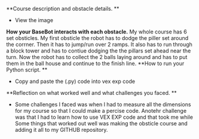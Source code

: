 **Course description and obstacle details. **
  - View the image

**How your BaseBot interacts with each obstacle.** 
    My whole course has 6 set obsticles. My first obsticle the robot has to
    dodge the piller set around the corrner. Then it has to jump/run over 2
    ramps. It also has to run through a block tower  and has to contiue 
    dodging the the pillars set ahead near the turn. Now the robot has to collect
    the 2 balls laying around and has to put them in the ball house and continue 
    to the finish line.
**How to run your Python script. **
  - Copy and paste the (.py) code into vex exp code

**Reflection on what worked well and what challenges you faced. **
  - Some challenges I faced was when I had to measure all the dimensions
    for my course so that I could make a percise code. Anotehr challenge
    was that I had to learn how to use VEX EXP code and that took me while
    Some things that worked out well was making the obsticle course and adding
    it all to my GITHUB repository. 
